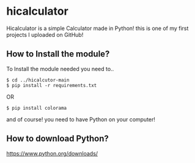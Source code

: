 # hicalculator
Hicalculator is a simple Calculator made in Python! this is one of my first projects I uploaded on GitHub!

## How to Install the module?
To Install the module needed you need to..

```
$ cd ../hicalcutor-main
$ pip install -r requirements.txt
```
OR
```
$ pip install colorama
```

and of course! you need to have Python on your computer!

## How to download Python?
https://www.python.org/downloads/
